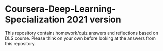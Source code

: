 # Coursera-Deep-Learning-Specialization 2021 version

This repository contains homework/quiz answers and reflections based on DLS course.
Please think on your own before looking at the answers from this repository. 
